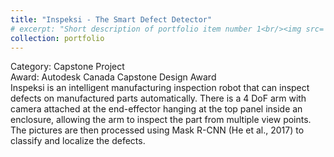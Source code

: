 ```yaml
---
title: "Inspeksi - The Smart Defect Detector"
# excerpt: "Short description of portfolio item number 1<br/><img src='/images/500x300.png'>"
collection: portfolio
---
```


Category: Capstone Project\
Award: Autodesk Canada Capstone Design Award\
Inspeksi is an intelligent manufacturing inspection robot that can inspect defects on manufactured parts automatically. There is a 4 DoF arm with camera attached at the end-effector hanging at the top panel inside an enclosure, allowing the arm to inspect the part from multiple view points. The pictures are then processed using Mask R-CNN (He et al., 2017) to classify and localize the defects.
